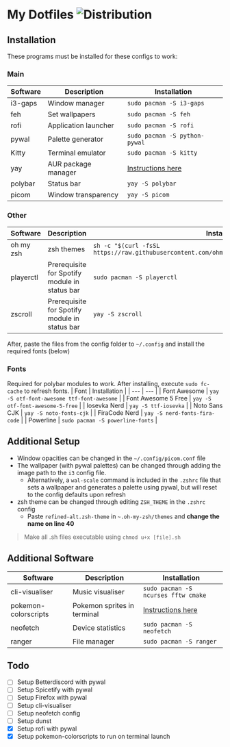 # My Dotfiles ![Distribution](https://img.shields.io/badge/Distribution-Arch-blue)




## Installation
These programs must be installed for these configs to work:
### Main
| Software | Description | Installation |
| --- | --- | --- |
| i3-gaps | Window manager | `sudo pacman -S i3-gaps` |
| feh | Set wallpapers | `sudo pacman -S feh` |
| rofi | Application launcher | `sudo pacman -S rofi` |
| pywal | Palette generator | `sudo pacman -S python-pywal` |
| Kitty | Terminal emulator | `sudo pacman -S kitty` |
| yay | AUR package manager | [Instructions here](https://github.com/Jguer/yay) |
| polybar | Status bar| `yay -S polybar` |
| picom | Window transparency | `yay -S picom` |

### Other
| Software | Description | Installation |
| --- | --- | --- |
| oh my zsh | zsh themes | `sh -c "$(curl -fsSL https://raw.githubusercontent.com/ohmyzsh/ohmyzsh/master/tools/install.sh)"` 
| playerctl | Prerequisite for Spotify module in status bar | `sudo pacman -S playerctl` |
| zscroll | Prerequisite for Spotify module in status bar | `yay -S zscroll` |

After, paste the files from the config folder to `~/.config` and install the required fonts (below)

### Fonts
Required for polybar modules to work. After installing, execute `sudo fc-cache` to refresh fonts.
| Font | Installation |
| --- | --- |
| Font Awesome | `yay -S otf-font-awesome ttf-font-awesome` |
| Font Awesome 5 Free | `yay -S otf-font-awesome-5-free` |
| Iosevka Nerd | `yay -S ttf-iosevka` |
| Noto Sans CJK | `yay -S noto-fonts-cjk` |
| FiraCode Nerd | `yay -S nerd-fonts-fira-code` |
| Powerline | `sudo pacman -S powerline-fonts` |



## Additional Setup
- Window opacities can be changed in the `~/.config/picom.conf` file
- The wallpaper (with pywal palettes) can be changed through adding the image path to the `i3` config file. 
  - Alternatively, a `wal-scale` command is included in the `.zshrc` file that sets a wallpaper and generates a palette using pywal, but will reset to the config defaults upon refresh
- zsh theme can be changed through editing `ZSH_THEME` in the `.zshrc` config
	- Paste `refined-alt.zsh-theme` in `~.oh-my-zsh/themes` and **change the name on line 40**  
 > Make all .sh files executable using `chmod u+x [file].sh` 

## Additional Software
| Software | Description | Installation |
| --- | --- | --- |
| cli-visualiser | Music visualiser | `sudo pacman -S ncurses fftw cmake`
| pokemon-colorscripts  | Pokemon sprites in terminal | [Instructions here](https://gitlab.com/phoneybadger/pokemon-colorscripts) |
| neofetch | Device statistics| `sudo pacman -S neofetch` |
| ranger | File manager | `sudo pacman -S ranger` |

## Todo
 - [ ] Setup Betterdiscord with pywal
 - [ ] Setup Spicetify with pywal
 - [ ] Setup Firefox with pywal
 - [ ] Setup cli-visualiser
 - [ ] Setup neofetch config
 - [ ] Setup dunst
 - [x] Setup rofi with pywal
 - [x] Setup pokemon-colorscripts to run on terminal launch
